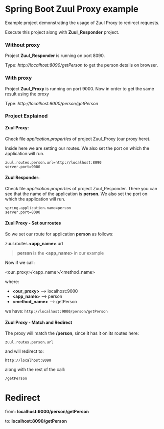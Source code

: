 # Spring Boot Zuul Proxy example

Example project demonstrating the usage of Zuul Proxy to redirect requests. 

Execute this project along with **Zuul_Responder** project.

### Without proxy
Project **Zuul_Responder** is running on port 8090. 

Type: *http://localhost:8090/getPerson* to get the person details on browser.

### With proxy
Project **Zuul_Proxy** is running on port 9000.
Now in order to get the same result using the proxy 

Type: *http://localhost:9000/person/getPerson*


### Project Explained

#### Zuul Proxy:

Check file _application.properties_ of project Zuul_Proxy (our proxy here).

Inside here we are setting our routes. We also set the port on which the application will run.

```
zuul.routes.person.url=http://localhost:8090
server.port=9000
```


#### Zuul Responder:

Check file _application.properties_ of project Zuul_Responder. 
There you can see that the name of the application is **person**. We also set the port on which the application will run.

```
spring.application.name=person
server.port=8090
```

#### Zuul Proxy - Set our routes

So we set our route for application **person** as follows: 

zuul.routes.**<app_name>**.url 
> **person** is the **<app_name>** in our example


Now if we call:

<our_proxy>/<app_name>/<method_name>

where:
 
- **<our_proxy>** --> localhost:9000
- **<app_name>** 	--> person
- **<method_name>**	--> getPerson

we have:
`http://localhost:9000/person/getPerson`

#### Zuul Proxy - Match and Redirect

The proxy will match the **/person**, since it has it on its routes here:

`zuul.routes.person.url`

and will redirect to:

`http://localhost:8090`

along with the rest of the call:

`/getPerson`



# Redirect 
from:	**localhost:9000/person/getPerson**

to:		**localhost:8090/getPerson**
